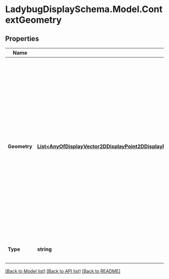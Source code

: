 
# LadybugDisplaySchema.Model.ContextGeometry

## Properties

Name | Type | Description | Notes
------------ | ------------- | ------------- | -------------
**Geometry** | [**List&lt;AnyOfDisplayVector2DDisplayPoint2DDisplayRay2DDisplayLineSegment2DDisplayPolyline2DDisplayArc2DDisplayPolygon2DDisplayMesh2DDisplayVector3DDisplayPoint3DDisplayRay3DDisplayPlaneDisplayLineSegment3DDisplayPolyline3DDisplayArc3DDisplayFace3DDisplayMesh3DDisplayPolyface3DDisplaySphereDisplayConeDisplayCylinderDisplayText3D&gt;**](AnyOfDisplayVector2DDisplayPoint2DDisplayRay2DDisplayLineSegment2DDisplayPolyline2DDisplayArc2DDisplayPolygon2DDisplayMesh2DDisplayVector3DDisplayPoint3DDisplayRay3DDisplayPlaneDisplayLineSegment3DDisplayPolyline3DDisplayArc3DDisplayFace3DDisplayMesh3DDisplayPolyface3DDisplaySphereDisplayConeDisplayCylinderDisplayText3D.md) | A list of ladybug-geometry or ladybug-display objects that gives context to analysis geometry or other aspects of the visualization. Typically, these will display in wireframe around the geometry, though the properties of display geometry can be used to customize the visualization. | 
**Type** | **string** |  | [optional] [readonly] [default to "ContextGeometry"]

[[Back to Model list]](../README.md#documentation-for-models)
[[Back to API list]](../README.md#documentation-for-api-endpoints)
[[Back to README]](../README.md)

